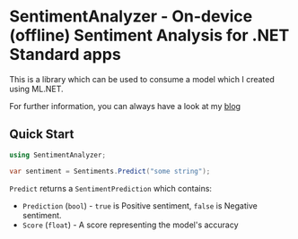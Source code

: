 ﻿# SentimentAnalyzer - On-device (offline) Sentiment Analysis for .NET Standard apps
 
 This is a library which can be used to consume a model which I created using ML.NET. 
 
 For further information, you can always have a look at my [blog](https://www.arafattehsin.com/blog/sentimentanalyzer-ondevice-machine-learning/)
 
## Quick Start

```c#
using SentimentAnalyzer;

var sentiment = Sentiments.Predict("some string");
```

`Predict` returns a `SentimentPrediction` which contains:

- `Prediction` (`bool`) - `true` is Positive sentiment, `false` is Negative sentiment.
- `Score` (`float`) - A score representing the model's accuracy